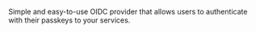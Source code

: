 Simple and easy-to-use OIDC provider that allows users to authenticate with their passkeys to your services.

